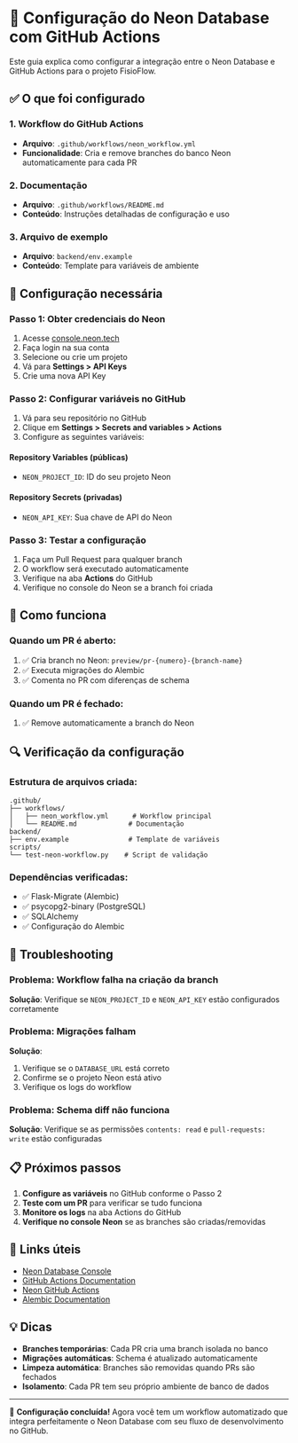 # 🚀 Configuração do Neon Database com GitHub Actions

Este guia explica como configurar a integração entre o Neon Database e GitHub Actions para o projeto FisioFlow.

## ✅ O que foi configurado

### 1. Workflow do GitHub Actions
- **Arquivo**: `.github/workflows/neon_workflow.yml`
- **Funcionalidade**: Cria e remove branches do banco Neon automaticamente para cada PR

### 2. Documentação
- **Arquivo**: `.github/workflows/README.md`
- **Conteúdo**: Instruções detalhadas de configuração e uso

### 3. Arquivo de exemplo
- **Arquivo**: `backend/env.example`
- **Conteúdo**: Template para variáveis de ambiente

## 🔧 Configuração necessária

### Passo 1: Obter credenciais do Neon
1. Acesse [console.neon.tech](https://console.neon.tech)
2. Faça login na sua conta
3. Selecione ou crie um projeto
4. Vá para **Settings > API Keys**
5. Crie uma nova API Key

### Passo 2: Configurar variáveis no GitHub
1. Vá para seu repositório no GitHub
2. Clique em **Settings > Secrets and variables > Actions**
3. Configure as seguintes variáveis:

#### Repository Variables (públicas)
- `NEON_PROJECT_ID`: ID do seu projeto Neon

#### Repository Secrets (privadas)
- `NEON_API_KEY`: Sua chave de API do Neon

### Passo 3: Testar a configuração
1. Faça um Pull Request para qualquer branch
2. O workflow será executado automaticamente
3. Verifique na aba **Actions** do GitHub
4. Verifique no console do Neon se a branch foi criada

## 🎯 Como funciona

### Quando um PR é aberto:
1. ✅ Cria branch no Neon: `preview/pr-{numero}-{branch-name}`
2. ✅ Executa migrações do Alembic
3. ✅ Comenta no PR com diferenças de schema

### Quando um PR é fechado:
1. ✅ Remove automaticamente a branch do Neon

## 🔍 Verificação da configuração

### Estrutura de arquivos criada:
```
.github/
├── workflows/
│   ├── neon_workflow.yml      # Workflow principal
│   └── README.md             # Documentação
backend/
├── env.example               # Template de variáveis
scripts/
└── test-neon-workflow.py    # Script de validação
```

### Dependências verificadas:
- ✅ Flask-Migrate (Alembic)
- ✅ psycopg2-binary (PostgreSQL)
- ✅ SQLAlchemy
- ✅ Configuração do Alembic

## 🚨 Troubleshooting

### Problema: Workflow falha na criação da branch
**Solução**: Verifique se `NEON_PROJECT_ID` e `NEON_API_KEY` estão configurados corretamente

### Problema: Migrações falham
**Solução**: 
1. Verifique se o `DATABASE_URL` está correto
2. Confirme se o projeto Neon está ativo
3. Verifique os logs do workflow

### Problema: Schema diff não funciona
**Solução**: Verifique se as permissões `contents: read` e `pull-requests: write` estão configuradas

## 📋 Próximos passos

1. **Configure as variáveis** no GitHub conforme o Passo 2
2. **Teste com um PR** para verificar se tudo funciona
3. **Monitore os logs** na aba Actions do GitHub
4. **Verifique no console Neon** se as branches são criadas/removidas

## 🔗 Links úteis

- [Neon Database Console](https://console.neon.tech)
- [GitHub Actions Documentation](https://docs.github.com/en/actions)
- [Neon GitHub Actions](https://github.com/neondatabase/create-branch-action)
- [Alembic Documentation](https://alembic.sqlalchemy.org/)

## 💡 Dicas

- **Branches temporárias**: Cada PR cria uma branch isolada no banco
- **Migrações automáticas**: Schema é atualizado automaticamente
- **Limpeza automática**: Branches são removidas quando PRs são fechados
- **Isolamento**: Cada PR tem seu próprio ambiente de banco de dados

---

🎉 **Configuração concluída!** Agora você tem um workflow automatizado que integra perfeitamente o Neon Database com seu fluxo de desenvolvimento no GitHub.

